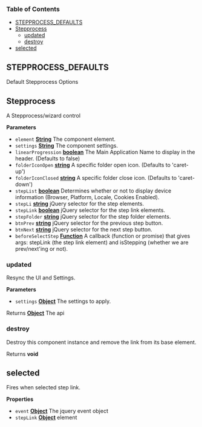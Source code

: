 <!-- Generated by documentation.js. Update this documentation by updating the source code. -->

### Table of Contents

-   [STEPPROCESS_DEFAULTS][1]
-   [Stepprocess][2]
    -   [updated][3]
    -   [destroy][4]
-   [selected][5]

## STEPPROCESS_DEFAULTS

Default Stepprocess Options

## Stepprocess

A Stepprocess/wizard control

**Parameters**

-   `element` **[String][6]** The component element.
-   `settings` **[String][6]** The component settings.
-   `linearProgression` **[boolean][7]** The Main Application Name to display
    in the header. (Defaults to false)
-   `folderIconOpen` **[string][6]** A specific folder open icon. (Defaults to 'caret-up')
-   `folderIconClosed` **[string][6]** A specific folder close icon. (Defaults to 'caret-down')
-   `stepList` **[boolean][7]** Determines whether or not to display device
    information (Browser, Platform, Locale, Cookies Enabled).
-   `stepLi` **[string][6]** jQuery selector for the step elements.
-   `stepLink` **[boolean][7]** jQuery selector for the step link elements.
-   `stepFolder` **[string][6]** jQuery selector for the step folder elements.
-   `btnPrev` **[string][6]** jQuery selector for the previous step button.
-   `btnNext` **[string][6]** jQuery selector for the next step button.
-   `beforeSelectStep` **[Function][8]** A callback (function or promise)
    that gives args: stepLink (the step link element) and isStepping
    (whether we are prev/next'ing or not).

### updated

Resync the UI and Settings.

**Parameters**

-   `settings` **[Object][9]** The settings to apply.

Returns **[Object][9]** The api

### destroy

Destroy this component instance and remove the link from its base element.

Returns **void** 

## selected

Fires when selected step link.

**Properties**

-   `event` **[Object][9]** The jquery event object
-   `stepLink` **[Object][9]** element

[1]: #stepprocess_defaults

[2]: #stepprocess

[3]: #updated

[4]: #destroy

[5]: #selected

[6]: https://developer.mozilla.org/docs/Web/JavaScript/Reference/Global_Objects/String

[7]: https://developer.mozilla.org/docs/Web/JavaScript/Reference/Global_Objects/Boolean

[8]: https://developer.mozilla.org/docs/Web/JavaScript/Reference/Statements/function

[9]: https://developer.mozilla.org/docs/Web/JavaScript/Reference/Global_Objects/Object
